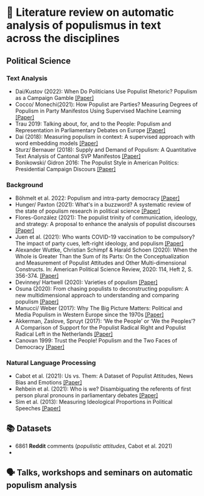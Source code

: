 # 👀 Literature review on automatic analysis of populismus in text across the disciplines
## Political Science 
### Text Analysis
* Dai/Kustov (2022): When Do Politicians Use Populist Rhetoric? Populism as a Campaign Gamble [[Paper]](https://www.tandfonline.com/doi/abs/10.1080/10584609.2022.2025505?src=&journalCode=upcp20)
* Cocco/ Monechi(2021): How Populist are Parties? Measuring Degrees of Populism in Party Manifestos Using Supervised Machine Learning [[Paper]](https://www.cambridge.org/core/journals/political-analysis/article/how-populist-are-parties-measuring-degrees-of-populism-in-party-manifestos-using-supervised-machine-learning/1D6141AAAE400ADAD9935044A0719B32)
* Trau 2019: Talking about, for, and to the People: Populism and Representation in Parliamentary Debates on Europe [[Paper]](https://www.degruyter.com/document/doi/10.1515/zaa-2019-0025/html)
* Dai (2018): Measuring populism in context: A supervised approach with word embedding models [[Paper]](https://yaoyaodai.github.io/files/Dai_Populism.pdf)
* Sturz/ Bernauer (2018): Supply and Demand of Populism: A Quantitative Text Analysis of Cantonal SVP Manifestos [[Paper]](https://onlinelibrary.wiley.com/doi/10.1111/spsr.12332)
* Bonikowski/ Gidron 2016: The Populist Style in American Politics: Presidential Campaign Discours [[Paper]](https://scholar.harvard.edu/files/bonikowski/files/bonikowski_and_gidron_-_the_populist_style_in_american_politics.pdf)

### Background
* Böhmelt et al. 2022: Populism and intra-party democracy [[Paper]](https://ejpr.onlinelibrary.wiley.com/doi/10.1111/1475-6765.12509#ejpr12509-bib-0024)
* Hunger/ Paxton (2021): What's in a buzzword? A systematic review of the state of populism research in political science [[Paper]](https://www.cambridge.org/core/journals/political-science-research-and-methods/article/whats-in-a-buzzword-a-systematic-review-of-the-state-of-populism-research-in-political-science/D9CD5E7E13DFA30FD05D41F32E6C122B)
* Flores-González (2021): The populist trinity of communication, ideology, and strategy: A proposal to enhance the analysis of populist discourses [[Paper]](https://onlinelibrary.wiley.com/doi/10.1111/lamp.12220)
* Juen et al. (2021): Who wants COVID-19 vaccination to be compulsory? The impact of party cues, left-right ideology, and populism [[Paper]](https://journals.sagepub.com/doi/full/10.1177/02633957211061999)
* Alexander Wuttke, Christian Schimpf & Harald Schoen (2020): When the Whole is Greater Than the Sum of its Parts: On the Conceptualization and Measurement of Populist Attitudes and Other Multi-dimensional Constructs. In: American Political Science Review, 2020: 114, Heft 2, S. 356-374. [[Paper]](https://www.cambridge.org/core/services/aop-cambridge-core/content/view/4B025EF483E1564EF495972540E5A34D/S0003055419000807a.pdf/when-the-whole-is-greater-than-the-sum-of-its-parts-on-the-conceptualization-and-measurement-of-populist-attitudes-and-other-multidimensional-constructs.pdf)
* Devinney/ Hartwell (2020): Varieties of populism [[Paper]](https://onlinelibrary.wiley.com/doi/10.1002/gsj.1373)
* Osuna (2020): From chasing populists to deconstructing populism: A new multidimensional approach to understanding and comparing populism [[Paper]](https://ejpr.onlinelibrary.wiley.com/doi/10.1111/1475-6765.12428)
* Manucci/ Weber (2017): Why The Big Picture Matters: Political and Media Populism in Western Europe since the 1970s [[Paper]](https://onlinelibrary.wiley.com/doi/10.1111/spsr.12267)
* Akkerman, Zaslove, Spruyt (2017): ‘We the People’ or ‘We the Peoples’? A Comparison of Support for the Populist Radical Right and Populist Radical Left in the Netherlands [[Paper]](https://onlinelibrary.wiley.com/doi/10.1111/spsr.12275)
* Canovan 1999: Trust the People! Populism and the Two Faces of Democracy [[Paper]](https://journals.sagepub.com/doi/abs/10.1111/1467-9248.00184?casa_token=ihoEu7KpEUcAAAAA%3AJgb4f-dlzBuy5DHXa2Op4HTeXiT7W7JeN5mJc0RzA9IQRbNt6qMPEyRyurUBd3miwH_4xpkFUqQ&journalCode=psxa)

### Natural Language Processing
* Cabot et al. (2021): Us vs. Them: A Dataset of Populist Attitudes, News Bias and Emotions [[Paper]](https://aclanthology.org/2021.eacl-main.165.pdf)
* Rehbein et al. (2021): Who is we? Disambiguating the referents of first person plural pronouns in parliamentary debates [[Paper]](https://aclanthology.org/2021.konvens-1.13.pdf)
* Sim et al. (2013): Measuring Ideological Proportions in Political Speeches [[Paper]](https://aclanthology.org/D13-1010.pdf)


## 📚 Datasets
* 6861 **Reddit** comments (_populistic attitudes_, Cabot et al. 2021)
* 

## 🗣 Talks, workshops and seminars on automatic populism analysis
